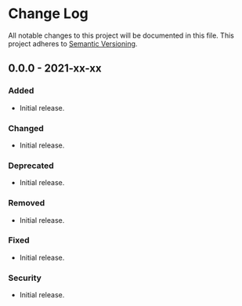 # Change Log
All notable changes to this project will be documented in this file.
This project adheres to [Semantic Versioning](http://semver.org/).

## 0.0.0 - 2021-xx-xx

### Added
- Initial release.

### Changed
- Initial release.

### Deprecated
- Initial release.

### Removed
- Initial release.

### Fixed
- Initial release.

### Security
- Initial release.
